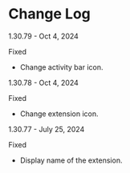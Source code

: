# Change Log

1.30.79 - Oct 4, 2024

Fixed
- Change activity bar icon.

1.30.78 - Oct 4, 2024

Fixed
- Change extension icon.

1.30.77 - July 25, 2024

Fixed
- Display name of the extension.

    